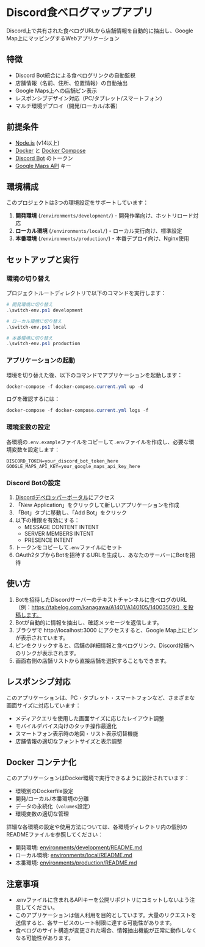 # Discord食べログマップアプリ

Discord上で共有された食べログURLから店舗情報を自動的に抽出し、Google Map上にマッピングするWebアプリケーション

## 特徴

- Discord Bot統合による食べログリンクの自動監視
- 店舗情報（名前、住所、位置情報）の自動抽出
- Google Maps上への店舗ピン表示
- レスポンシブデザイン対応（PC/タブレット/スマートフォン）
- マルチ環境デプロイ（開発/ローカル/本番）

## 前提条件

- [Node.js](https://nodejs.org/) (v14以上)
- [Docker](https://www.docker.com/) と [Docker Compose](https://docs.docker.com/compose/)
- [Discord Bot](https://discord.com/developers/applications) のトークン
- [Google Maps API](https://developers.google.com/maps/documentation/javascript/get-api-key) キー

## 環境構成

このプロジェクトは3つの環境設定をサポートしています：

1. **開発環境** (`/environments/development/`) - 開発作業向け、ホットリロード対応
2. **ローカル環境** (`/environments/local/`) - ローカル実行向け、標準設定
3. **本番環境** (`/environments/production/`) - 本番デプロイ向け、Nginx使用

## セットアップと実行

### 環境の切り替え

プロジェクトルートディレクトリで以下のコマンドを実行します：

```powershell
# 開発環境に切り替え
.\switch-env.ps1 development

# ローカル環境に切り替え
.\switch-env.ps1 local

# 本番環境に切り替え
.\switch-env.ps1 production
```

### アプリケーションの起動

環境を切り替えた後、以下のコマンドでアプリケーションを起動します：

```powershell
docker-compose -f docker-compose.current.yml up -d
```

ログを確認するには：

```powershell
docker-compose -f docker-compose.current.yml logs -f
```

### 環境変数の設定

各環境の`.env.example`ファイルをコピーして`.env`ファイルを作成し、必要な環境変数を設定します：

```
DISCORD_TOKEN=your_discord_bot_token_here
GOOGLE_MAPS_API_KEY=your_google_maps_api_key_here
```

### Discord Botの設定

1. [Discordデベロッパーポータル](https://discord.com/developers/applications)にアクセス
2. 「New Application」をクリックして新しいアプリケーションを作成
3. 「Bot」タブに移動し、「Add Bot」をクリック
4. 以下の権限を有効にする：
   - MESSAGE CONTENT INTENT
   - SERVER MEMBERS INTENT
   - PRESENCE INTENT
5. トークンをコピーして`.env`ファイルにセット
6. OAuth2タブからBotを招待するURLを生成し、あなたのサーバーにBotを招待

## 使い方

1. Botを招待したDiscordサーバーのテキストチャンネルに食べログのURL（例：https://tabelog.com/kanagawa/A1401/A140105/14003509/）を投稿します。
2. Botが自動的に情報を抽出し、確認メッセージを返信します。
3. ブラウザで http://localhost:3000 にアクセスすると、Google Map上にピンが表示されています。
4. ピンをクリックすると、店舗の詳細情報と食べログリンク、Discord投稿へのリンクが表示されます。
5. 画面右側の店舗リストから直接店舗を選択することもできます。

## レスポンシブ対応

このアプリケーションは、PC・タブレット・スマートフォンなど、さまざまな画面サイズに対応しています：

- メディアクエリを使用した画面サイズに応じたレイアウト調整
- モバイルデバイス向けのタッチ操作最適化
- スマートフォン表示時の地図・リスト表示切替機能
- 店舗情報の適切なフォントサイズと表示調整

## Docker コンテナ化

このアプリケーションはDocker環境で実行できるように設計されています：

- 環境別のDockerfile設定
- 開発/ローカル/本番環境の分離
- データの永続化（`volumes`設定）
- 環境変数の適切な管理

詳細な各環境の設定や使用方法については、各環境ディレクトリ内の個別のREADMEファイルを参照してください：

- 開発環境: [environments/development/README.md](environments/development/README.md)
- ローカル環境: [environments/local/README.md](environments/local/README.md)
- 本番環境: [environments/production/README.md](environments/production/README.md)

## 注意事項

- .envファイルに含まれるAPIキーを公開リポジトリにコミットしないよう注意してください。
- このアプリケーションは個人利用を目的としています。大量のリクエストを送信すると、各サービスのレート制限に達する可能性があります。
- 食べログのサイト構造が変更された場合、情報抽出機能が正常に動作しなくなる可能性があります。
